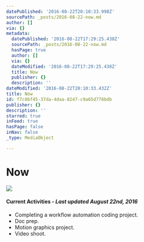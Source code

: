 ```yaml
---
datePublished: '2016-08-22T20:10:33.998Z'
sourcePath: _posts/2016-08-22-now.md
author: []
via: {}
metadata:
  datePublished: '2016-08-22T17:29:25.438Z'
  sourcePath: _posts/2016-08-22-now.md
  hasPage: true
  author: []
  via: {}
  dateModified: '2016-08-22T17:29:25.438Z'
  title: Now
  publisher: {}
  description: ''
dateModified: '2016-08-22T20:10:33.432Z'
title: Now
id: f7c86f45-37da-4daa-8247-c9a65d778bdb
publisher: {}
description: ''
starred: true
inFeed: true
hasPage: false
inNav: false
_type: MediaObject

---
```

# Now
![](https://the-grid-user-content.s3-us-west-2.amazonaws.com/11dda310-e446-4099-b7ce-63148c0572c7.jpg)

#### Current Activities - _Last updated August 22nd, 2016_

* Completing a workflow automation coding project.
* Doc prep.
* Motion graphics project.
* Video shoot.